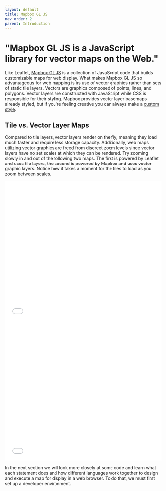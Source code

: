 ```yaml
---
layout: default
title: Mapbox GL JS
nav_order: 2
parent: Introduction
---
```


# "Mapbox GL JS is a JavaScript library for vector maps on the Web."

Like Leaflet, [Mapbox GL JS](https://docs.mapbox.com/mapbox-gl-js/guides/) is a collection of JavaScript code that builds customizable maps for web display. What makes Mapbox GL JS so advantageous for web mapping is its use of vector graphics rather than sets of static tile layers. Vectors are graphics composed of points, lines, and polygons. Vector layers are constructed with JavaScript while CSS is responsible for their styling. Mapbox provides vector layer basemaps already styled, but if you're feeling creative you can always make a [custom style](https://docs.mapbox.com/help/tutorials/create-a-custom-style/).

## Tile vs. Vector Layer Maps 
Compared to tile layers, vector layers render on the fly, meaning they load much faster and require less storage capacity. Additionally, web maps utilizing vector graphics are freed from discreet zoom levels since vector layers have no set scales at which they can be rendered. Try zooming slowly in and out of the following two maps. The first is powered by Leaflet and uses tile layers, the second is powered by Mapbox and uses vector graphic layers. Notice how it takes a moment for the tiles to load as you zoom between scales.

 <iframe src="./content/tile-example.html" style="margin-right: 10%; width:100%; height:450px; border:none;"></iframe>
 <br>   
 <iframe src="./content/vector-example.html" style="margin-right: 10%; width:100%; height:450px; border:none;"></iframe>

In the next section we will look more closely at some code and learn what each statement does and how different languages work together to design and execute a map for display in a web browser. To do that, we must first set up a developer environment. 

